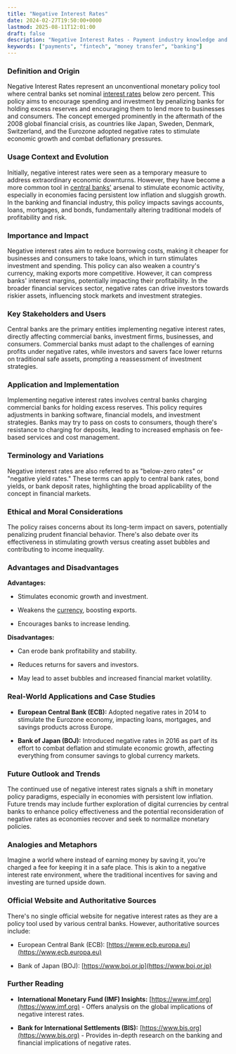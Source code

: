 ```yaml
---
title: "Negative Interest Rates"
date: 2024-02-27T19:50:00+0000
lastmod: 2025-08-11T12:01:00
draft: false
description: "Negative Interest Rates - Payment industry knowledge and insights"
keywords: ["payments", "fintech", "money transfer", "banking"]
---
```


### Definition and Origin

Negative Interest Rates represent an unconventional monetary policy tool where central banks set nominal [interest rates](https://faisalkhanllc.xyz/resources/payments-wiki/i/interest/interest-rates/) below zero percent. This policy aims to encourage spending and investment by penalizing banks for holding excess reserves and encouraging them to lend more to businesses and consumers. The concept emerged prominently in the aftermath of the 2008 global financial crisis, as countries like Japan, Sweden, Denmark, Switzerland, and the Eurozone adopted negative rates to stimulate economic growth and combat deflationary pressures.

### Usage Context and Evolution

Initially, negative interest rates were seen as a temporary measure to address extraordinary economic downturns. However, they have become a more common tool in [central banks'](https://faisalkhanllc.xyz/resources/payments-wiki/c/central-banks/) arsenal to stimulate economic activity, especially in economies facing persistent low inflation and sluggish growth. In the banking and financial industry, this policy impacts savings accounts, loans, mortgages, and bonds, fundamentally altering traditional models of profitability and risk.

### Importance and Impact

Negative interest rates aim to reduce borrowing costs, making it cheaper for businesses and consumers to take loans, which in turn stimulates investment and spending. This policy can also weaken a country's currency, making exports more competitive. However, it can compress banks' interest margins, potentially impacting their profitability. In the broader financial services sector, negative rates can drive investors towards riskier assets, influencing stock markets and investment strategies.

### Key Stakeholders and Users

Central banks are the primary entities implementing negative interest rates, directly affecting commercial banks, investment firms, businesses, and consumers. Commercial banks must adapt to the challenges of earning profits under negative rates, while investors and savers face lower returns on traditional safe assets, prompting a reassessment of investment strategies.

### Application and Implementation

Implementing negative interest rates involves central banks charging commercial banks for holding excess reserves. This policy requires adjustments in banking software, financial models, and investment strategies. Banks may try to pass on costs to consumers, though there's resistance to charging for deposits, leading to increased emphasis on fee-based services and cost management.

### Terminology and Variations

Negative interest rates are also referred to as "below-zero rates" or "negative yield rates." These terms can apply to central bank rates, bond yields, or bank deposit rates, highlighting the broad applicability of the concept in financial markets.

### Ethical and Moral Considerations

The policy raises concerns about its long-term impact on savers, potentially penalizing prudent financial behavior. There's also debate over its effectiveness in stimulating growth versus creating asset bubbles and contributing to income inequality.

### Advantages and Disadvantages

**Advantages:**

- Stimulates economic growth and investment.

- Weakens the [currency](https://faisalkhanllc.xyz/resources/payments-wiki/c/currency/), boosting exports.

- Encourages banks to increase lending.

**Disadvantages:**

- Can erode bank profitability and stability.

- Reduces returns for savers and investors.

- May lead to asset bubbles and increased financial market volatility.

### Real-World Applications and Case Studies

- **European Central Bank (ECB):** Adopted negative rates in 2014 to stimulate the Eurozone economy, impacting loans, mortgages, and savings products across Europe.

- **Bank of Japan (BOJ):** Introduced negative rates in 2016 as part of its effort to combat deflation and stimulate economic growth, affecting everything from consumer savings to global currency markets.

### Future Outlook and Trends

The continued use of negative interest rates signals a shift in monetary policy paradigms, especially in economies with persistent low inflation. Future trends may include further exploration of digital currencies by central banks to enhance policy effectiveness and the potential reconsideration of negative rates as economies recover and seek to normalize monetary policies.

### Analogies and Metaphors

Imagine a world where instead of earning money by saving it, you're charged a fee for keeping it in a safe place. This is akin to a negative interest rate environment, where the traditional incentives for saving and investing are turned upside down.

### Official Website and Authoritative Sources

There's no single official website for negative interest rates as they are a policy tool used by various central banks. However, authoritative sources include:

- European Central Bank (ECB): [https://www.ecb.europa.eu](https://www.ecb.europa.eu)

- Bank of Japan (BOJ): [https://www.boj.or.jp](https://www.boj.or.jp)

### Further Reading

- **International Monetary Fund (IMF) Insights:** [https://www.imf.org](https://www.imf.org) - Offers analysis on the global implications of negative interest rates.

- **Bank for International Settlements (BIS):** [https://www.bis.org](https://www.bis.org) - Provides in-depth research on the banking and financial implications of negative rates.